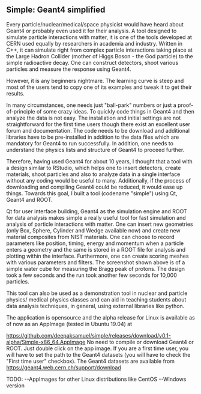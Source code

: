 <h2>Simple: Geant4 simplified</h2>

Every particle/nuclear/medical/space physicist would have heard about Geant4 or probably even used it for their analysis. A tool designed to simulate particle interactions with matter, it is one of the tools developed at CERN used equally by researchers in academia and industry. Written in C++, it can simulate right from complex particle interactions taking place at the Large Hadron Collider (mother of Higgs Boson - the God particle) to the simple radioactive decay. One can construct detectors, shoot various particles and measure the response using Geant4.

However, it is any beginners nightmare. The learning curve is steep and most of the users tend to copy one of its examples and tweak it to get their results.

In many circumstances, one needs just "ball-park" numbers or just a proof-of-principle of some crazy ideas. To quickly code things in Geant4 and then analyze the data is not easy. The installation and initial settings are not straightforward for the first time users though there exist an excellent user forum and documentation. The code needs to be download and additional libraries have to be pre-installed in addition to the data files which are mandatory for Geant4 to run successfully. In addition, one needs to understand the physics lists and structure of Geant4 to proceed further.

Therefore, having used Geant4 for about 10 years, I thought that a tool with a design similar to RStudio, which helps one to insert detectors, create materials, shoot particles and also to analyze data in a single interface without any coding would be useful to many. Additionally, if the process of downloading and compiling Geant4 could be reduced, it would ease up things. Towards this goal, I built a tool (codename "simple") using Qt, Geant4 and ROOT.

Qt for user interface building, Geant4 as the simulation engine and ROOT for data analysis makes simple a really useful tool for fast simulation and analysis of particle interactions with matter. One can insert new geometries (only Box, Sphere, Cylinder and Wedge available now) and create new material composites from NIST materials. One can choose to record parameters like position, timing, energy and momentum when a particle enters a geometry and the same is stored in a ROOT file for analysis and plotting within the interface. Furthermore, one can create scoring meshes with various parameters and filters. The screenshot shown above is of a simple water cube for measuring the Bragg peak of protons. The design took a few seconds and the run took another few seconds for 10,000 particles.

This tool can also be used as a demonstration tool in nuclear and particle physics/ medical physics classes and can aid in teaching students about data analysis techniques, in general, using external libraries like python.

The application is opensource and the alpha release for Linux is available as of now as an AppImage (tested in Ubuntu 19.04) at 

https://github.com/deepaksamuel/simple/releases/download/v0.1-alpha/Simple-x86_64.AppImage
No need to compile or download Geant4 or ROOT. Just double click on the app image. If you are a first time user, you will have to set the path to the Geant4 datasets (you will have to check the "First time user" checkbox). The Geant4 datasets are available from 
https://geant4.web.cern.ch/support/download

TODO:
--AppImages for other Linux distributions like CentOS
--Windows version

